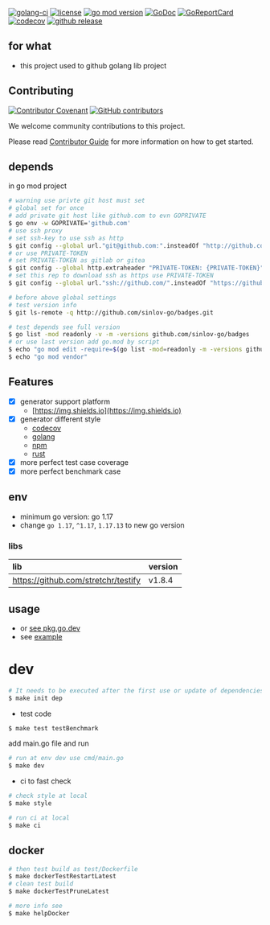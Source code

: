[![golang-ci](https://github.com/sinlov-go/badges/actions/workflows/golang-ci.yml/badge.svg)](https://github.com/sinlov-go/badges/actions/workflows/golang-ci.yml)
[![license](https://img.shields.io/github/license/sinlov-go/badges)](https://github.com/sinlov-go/badges)
[![go mod version](https://img.shields.io/github/go-mod/go-version/sinlov-go/badges?label=go.mod)](https://github.com/sinlov-go/badges)
[![GoDoc](https://godoc.org/github.com/sinlov-go/badges?status.png)](https://godoc.org/github.com/sinlov-go/badges/)
[![GoReportCard](https://goreportcard.com/badge/github.com/sinlov-go/badges)](https://goreportcard.com/report/github.com/sinlov-go/badges)
[![codecov](https://codecov.io/gh/sinlov-go/badges/branch/main/graph/badge.svg)](https://codecov.io/gh/sinlov-go/badges)
[![github release](https://img.shields.io/github/v/release/sinlov-go/badges?style=social)](https://github.com/sinlov-go/badges/releases)

## for what

- this project used to github golang lib project

## Contributing

[![Contributor Covenant](https://img.shields.io/badge/contributor%20covenant-v1.4-ff69b4.svg)](.github/CONTRIBUTING_DOC/CODE_OF_CONDUCT.md)
[![GitHub contributors](https://img.shields.io/github/contributors/sinlov-go/badges)](https://github.com/sinlov-go/badges/graphs/contributors)

We welcome community contributions to this project.

Please read [Contributor Guide](.github/CONTRIBUTING_DOC/CONTRIBUTING.md) for more information on how to get started.

## depends

in go mod project

```bash
# warning use privte git host must set
# global set for once
# add private git host like github.com to evn GOPRIVATE
$ go env -w GOPRIVATE='github.com'
# use ssh proxy
# set ssh-key to use ssh as http
$ git config --global url."git@github.com:".insteadOf "http://github.com/"
# or use PRIVATE-TOKEN
# set PRIVATE-TOKEN as gitlab or gitea
$ git config --global http.extraheader "PRIVATE-TOKEN: {PRIVATE-TOKEN}"
# set this rep to download ssh as https use PRIVATE-TOKEN
$ git config --global url."ssh://github.com/".insteadOf "https://github.com/"

# before above global settings
# test version info
$ git ls-remote -q http://github.com/sinlov-go/badges.git

# test depends see full version
$ go list -mod readonly -v -m -versions github.com/sinlov-go/badges
# or use last version add go.mod by script
$ echo "go mod edit -require=$(go list -mod=readonly -m -versions github.com/sinlov-go/badges | awk '{print $1 "@" $NF}')"
$ echo "go mod vendor"
```

## Features

- [X] generator support platform
  - [https://img.shields.io](https://img.shields.io)
- [X] generator different style
  - [codecov](https://codecov.io)
  - [golang](https://golang.org)
  - [npm](https://www.npmjs.com)
  - [rust](https://www.rust-lang.org)
- [x] more perfect test case coverage
- [x] more perfect benchmark case

## env

- minimum go version: go 1.17
- change `go 1.17`, `^1.17`, `1.17.13` to new go version

### libs

| lib                                 | version |
|:------------------------------------|:--------|
| https://github.com/stretchr/testify | v1.8.4  |

## usage

- or [see pkg.go.dev](https://pkg.go.dev/github.com/sinlov-go/badges)
- see [example](https://github.com/sinlov-go/badges/tree/main/example)

# dev

```bash
# It needs to be executed after the first use or update of dependencies.
$ make init dep
```

- test code

```bash
$ make test testBenchmark
```

add main.go file and run

```bash
# run at env dev use cmd/main.go
$ make dev
```

- ci to fast check

```bash
# check style at local
$ make style

# run ci at local
$ make ci
```

## docker

```bash
# then test build as test/Dockerfile
$ make dockerTestRestartLatest
# clean test build
$ make dockerTestPruneLatest

# more info see
$ make helpDocker
```
